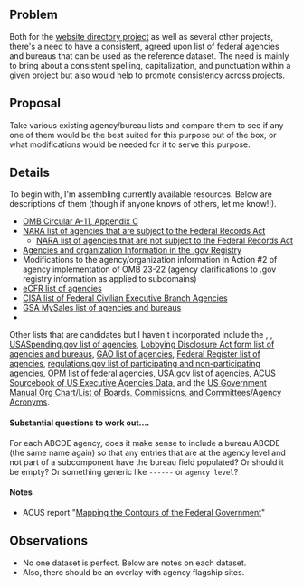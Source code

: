 ## Problem

Both for the [website directory project](https://github.com/GSA/site-scanning-documentation/blob/main/about/project-management/proposals/agency-bureau-website-directory.md) as well as several other projects, there's a need to have a consistent, agreed upon list of federal agencies and bureaus that can be used as the reference dataset.  The need is mainly to bring about a consistent spelling, capitalization, and punctuation within a given project but also would help to promote consistency across projects.  

## Proposal 

Take various existing agency/bureau lists and compare them to see if any one of them would be the best suited for this purpose out of the box, or what modifications would be needed for it to serve this purpose.  

## Details 

To begin with, I'm assembling currently available resources.  Below are descriptions of them (though if anyone knows of others, let me know!!).  

- [OMB Circular A-11, Appendix C](https://www.whitehouse.gov/wp-content/uploads/2018/06/a11.pdf#page=849)
- [NARA list of agencies that are subject to the Federal Records Act](https://www.archives.gov/records-mgmt/appraisal/work-group-all.html)
  - [NARA list of agencies that are not subject to the Federal Records Act](https://www.archives.gov/records-mgmt/agency/non-fra)
-  [Agencies and organization Information in the .gov Registry](https://github.com/cisagov/dotgov-data/blob/main/current-federal.csv)
-  Modifications to the agency/organization information in Action #2 of agency implementation of OMB 23-22 (agency clarifications to .gov registry information as applied to subdomains)
-  [eCFR list of agencies](https://www.ecfr.gov/agencies)
-  [CISA list of Federal Civilian Executive Branch Agencies](https://www.cisa.gov/news-events/directives/federal-civilian-executive-branch-agencies-list)
-  [GSA MySales list of agencies and bureaus](https://mysales.fas.gsa.gov/htm/agencybureaucodes.htm)
-  

Other lists that are candidates but I haven't incorporated include the , , [USASpending.gov list of agencies](https://www.usaspending.gov/agency), [Lobbying Disclosure Act form list of agencies and bureaus](https://lda.congress.gov/ld/help/default.htm?turl=Documents%2FAppNames.htm), [GAO list of agencies](https://www.gao.gov/agencies/all-agencies), [Federal Register list of agencies](https://www.federalregister.gov/agencies), [regulations.gov list of participating and non-participating agencies](https://www.regulations.gov/agencies), [OPM list of federal agencies](https://www.opm.gov/about-us/open-government/Data/Apps/Agencies/), [USA.gov list of agencies](https://www.usa.gov/agency-index), [ACUS Sourcebook of US Executive Agencies Data](https://www.acus.gov/appendix/sourcebook-data), and the [US Government Manual Org Chart/List of Boards, Commissions, and Committees/Agency Acronyms](https://www.usgovernmentmanual.gov/).


#### Substantial questions to work out....

For each ABCDE agency, does it make sense to include a bureau ABCDE (the same name again) so that any entries that are at the agency level and not part of a subcomponent have the bureau field populated?  Or should it be empty?  Or something generic like `------` or `agency level`?



#### Notes
- ACUS report "[Mapping the Contours of the Federal Government](https://www.acus.gov/sites/default/files/documents/EXCERPT_ABA_Spring2013_final.pdf)"



## Observations 

- No one dataset is perfect.  Below are notes on each dataset.
- Also, there should be an overlay with agency flagship sites.  





